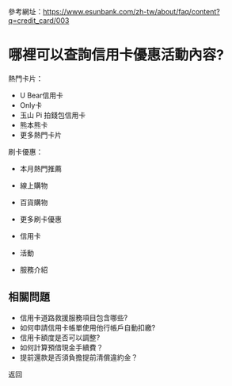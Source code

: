 參考網址：https://www.esunbank.com/zh-tw/about/faq/content?q=credit_card/003

# 哪裡可以查詢信用卡優惠活動內容?

熱門卡片：

  * U Bear信用卡
  * Only卡
  * 玉山 Pi 拍錢包信用卡
  * 熊本熊卡
  * 更多熱門卡片 

  

刷卡優惠：

  * 本月熱門推薦
  * 線上購物
  * 百貨購物
  * 更多刷卡優惠

  

  * 信用卡
  * 活動
  * 服務介紹

## 相關問題

  * 信用卡道路救援服務項目包含哪些? 
  * 如何申請信用卡帳單使用他行帳戶自動扣繳? 
  * 信用卡額度是否可以調整? 
  * 如何計算預借現金手續費？ 
  * 提前還款是否須負擔提前清償違約金？ 

返回

